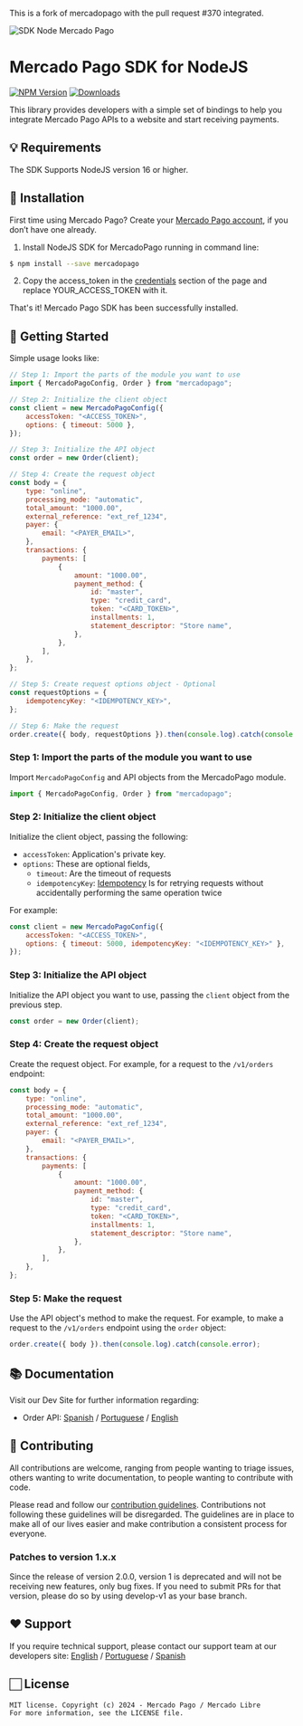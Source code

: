 This is a fork of mercadopago with the pull request #370 integrated.

![SDK Node Mercado Pago](https://github.com/lucmkz/sdk-nodejs/assets/31546923/84211022-6fc5-4db1-8772-117eca84f2d9)

# Mercado Pago SDK for NodeJS

[![NPM Version](https://img.shields.io/npm/v/mercadopago.svg)](http://npmjs.com/package/mercadopago)
[![Downloads](https://img.shields.io/npm/dt/mercadopago.svg)](http://npmjs.com/package/mercadopago)

This library provides developers with a simple set of bindings to help you integrate Mercado Pago APIs to a website and start receiving payments.

## 💡 Requirements

The SDK Supports NodeJS version 16 or higher.

## 📲 Installation

First time using Mercado Pago? Create your [Mercado Pago account](https://www.mercadopago.com), if you don’t have one already.

1. Install NodeJS SDK for MercadoPago running in command line:

```sh
$ npm install --save mercadopago
```

2. Copy the access_token in the [credentials](https://www.mercadopago.com/developers/en/docs/your-integrations/credentials) section of the page and replace YOUR_ACCESS_TOKEN with it.

That's it! Mercado Pago SDK has been successfully installed.

## 🌟 Getting Started

Simple usage looks like:

```javascript
// Step 1: Import the parts of the module you want to use
import { MercadoPagoConfig, Order } from "mercadopago";

// Step 2: Initialize the client object
const client = new MercadoPagoConfig({
	accessToken: "<ACCESS_TOKEN>",
	options: { timeout: 5000 },
});

// Step 3: Initialize the API object
const order = new Order(client);

// Step 4: Create the request object
const body = {
	type: "online",
	processing_mode: "automatic",
	total_amount: "1000.00",
	external_reference: "ext_ref_1234",
	payer: {
		email: "<PAYER_EMAIL>",
	},
	transactions: {
		payments: [
			{
				amount: "1000.00",
				payment_method: {
					id: "master",
					type: "credit_card",
					token: "<CARD_TOKEN>",
					installments: 1,
					statement_descriptor: "Store name",
				},
			},
		],
	},
};

// Step 5: Create request options object - Optional
const requestOptions = {
	idempotencyKey: "<IDEMPOTENCY_KEY>",
};

// Step 6: Make the request
order.create({ body, requestOptions }).then(console.log).catch(console.error);
```

### Step 1: Import the parts of the module you want to use

Import `MercadoPagoConfig` and API objects from the MercadoPago module.

```javascript
import { MercadoPagoConfig, Order } from "mercadopago";
```

### Step 2: Initialize the client object

Initialize the client object, passing the following:

- `accessToken`: Application's private key.
- `options`: These are optional fields,
  - `timeout`: Are the timeout of requests
  - `idempotencyKey`: [Idempotency](https://en.wikipedia.org/wiki/Idempotence) Is for retrying requests without accidentally performing the same operation twice

For example:

```javascript
const client = new MercadoPagoConfig({
	accessToken: "<ACCESS_TOKEN>",
	options: { timeout: 5000, idempotencyKey: "<IDEMPOTENCY_KEY>" },
});
```

### Step 3: Initialize the API object

Initialize the API object you want to use, passing the `client` object from the previous step.

```javascript
const order = new Order(client);
```

### Step 4: Create the request object

Create the request object. For example, for a request to the `/v1/orders` endpoint:

```javascript
const body = {
	type: "online",
	processing_mode: "automatic",
	total_amount: "1000.00",
	external_reference: "ext_ref_1234",
	payer: {
		email: "<PAYER_EMAIL>",
	},
	transactions: {
		payments: [
			{
				amount: "1000.00",
				payment_method: {
					id: "master",
					type: "credit_card",
					token: "<CARD_TOKEN>",
					installments: 1,
					statement_descriptor: "Store name",
				},
			},
		],
	},
};
```

### Step 5: Make the request

Use the API object's method to make the request. For example, to make a request to the `/v1/orders` endpoint using the `order` object:

```javascript
order.create({ body }).then(console.log).catch(console.error);
```

## 📚 Documentation

Visit our Dev Site for further information regarding:

- Order API: [Spanish](https://mercadopago.com/developers/es/docs/order/landing) / [Portuguese](https://mercadopago.com/developers/pt/docs/order/landing) / [English](https://mercadopago.com/developers/en/docs/order/landing)

## 🤝 Contributing

All contributions are welcome, ranging from people wanting to triage issues, others wanting to write documentation, to people wanting to contribute with code.

Please read and follow our [contribution guidelines](CONTRIBUTING.md). Contributions not following these guidelines will be disregarded. The guidelines are in place to make all of our lives easier and make contribution a consistent process for everyone.

### Patches to version 1.x.x

Since the release of version 2.0.0, version 1 is deprecated and will not be receiving new features, only bug fixes. If you need to submit PRs for that version, please do so by using develop-v1 as your base branch.

## ❤️ Support

If you require technical support, please contact our support team at our developers
site: [English](https://www.mercadopago.com/developers/en/support/center/contact)
/ [Portuguese](https://www.mercadopago.com/developers/pt/support/center/contact)
/ [Spanish](https://www.mercadopago.com/developers/es/support/center/contact)

## 🏻 License

```
MIT license. Copyright (c) 2024 - Mercado Pago / Mercado Libre
For more information, see the LICENSE file.
```
